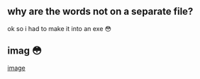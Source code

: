 ## why are the words not on a separate file?
ok so i had to make it into an exe 😳




## imag 😳

[image](https://cdn.discordapp.com/attachments/846446424706646066/939942941785473034/unknown.png)
